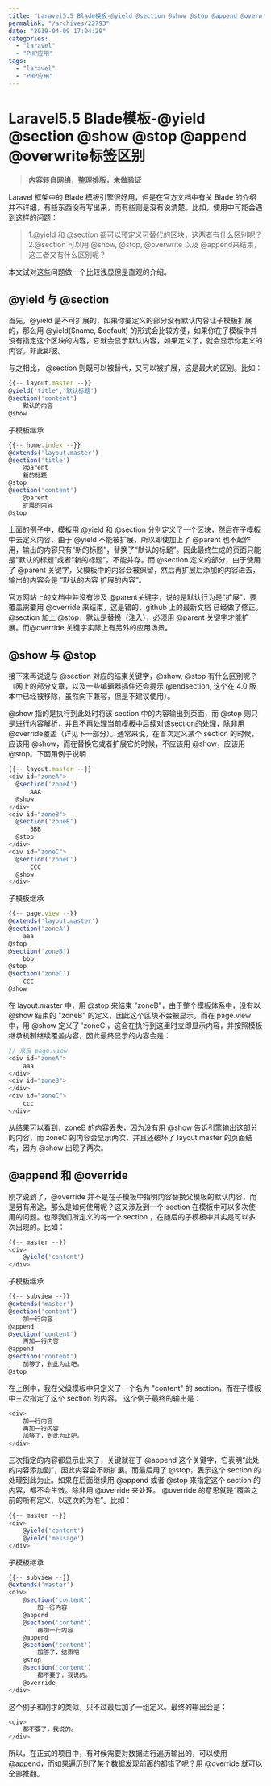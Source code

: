 ```yaml
---
title: "Laravel5.5 Blade模板-@yield @section @show @stop @append @overwrite标签区别"
permalink: "/archives/22793"
date: "2019-04-09 17:04:29"
categories: 
  - "laravel"
  - "PHP应用"
tags: 
  - "laravel"
  - "PHP应用"
---
```


# Laravel5.5 Blade模板-@yield @section @show @stop @append @overwrite标签区别

> **内容转自网络，整理排版，未做验证**

Laravel 框架中的 Blade 模板引擎很好用，但是在官方文档中有关 Blade 的介绍并不详细，有些东西没有写出来，而有些则是没有说清楚。比如，使用中可能会遇到这样的问题：

> 1.@yield 和 @section 都可以预定义可替代的区块，这两者有什么区别呢？  
> 2.@section 可以用 @show, @stop, @overwrite 以及 @append来结束，这三者又有什么区别呢？

本文试对这些问题做一个比较浅显但是直观的介绍。

## @yield 与 @section

首先，@yield 是不可扩展的，如果你要定义的部分没有默认内容让子模板扩展的，那么用 @yield($name, $default) 的形式会比较方便，如果你在子模板中并没有指定这个区块的内容，它就会显示默认内容，如果定义了，就会显示你定义的内容。非此即彼。

与之相比， @section 则既可以被替代，又可以被扩展，这是最大的区别。比如：

``` js 
{{-- layout.master --}}
@yield('title','默认标题')
@section('content')
    默认的内容
@show 
```

子模板继承

``` js 
{{-- home.index --}}
@extends('layout.master')
@section('title')
    @parent
    新的标题
@stop
@section('content')
    @parent
    扩展的内容
@stop 
```

上面的例子中，模板用 @yield 和 @section 分别定义了一个区块，然后在子模板中去定义内容，由于 @yield 不能被扩展，所以即使加上了 @parent 也不起作用，输出的内容只有“新的标题”，替换了“默认的标题”。因此最终生成的页面只能是“默认的标题”或者“新的标题”，不能并存。而 @section 定义的部分，由于使用了 @parent 关键字，父模板中的内容会被保留，然后再扩展后添加的内容进去，输出的内容会是 “默认的内容 扩展的内容”。

官方网站上的文档中并没有涉及 @parent关键字，说的是默认行为是“扩展”，要覆盖需要用 @override 来结束，这是错的，github 上的最新文档 已经做了修正。@section 加上 @stop，默认是替换（注入），必须用 @parent 关键字才能扩展。而@override 关键字实际上有另外的应用场景。

## @show 与 @stop

接下来再说说与 @section 对应的结束关键字，@show, @stop 有什么区别呢？（网上的部分文章，以及一些编辑器插件还会提示 @endsection, 这个在 4.0 版本中已经被移除，虽然向下兼容，但是不建议使用）。

@show 指的是执行到此处时将该 section 中的内容输出到页面，而 @stop 则只是进行内容解析，并且不再处理当前模板中后续对该section的处理，除非用 @override覆盖（详见下一部分）。通常来说，在首次定义某个 section 的时候，应该用 @show，而在替换它或者扩展它的时候，不应该用 @show，应该用 @stop。下面用例子说明：

``` js 
{{-- layout.master --}}
<div id="zoneA">
  @section('zoneA')
      AAA
  @show
</div>
<div id="zoneB">
  @section('zoneB')
      BBB
  @stop
</div>
<div id="zoneC">
  @section('zoneC')
      CCC
  @show
</div> 
```

子模板继承

``` js 
{{-- page.view --}}
@extends('layout.master')
@section('zoneA')
    aaa
@stop
@section('zoneB')
    bbb
@stop
@section('zoneC')
    ccc
@show 
```

在 layout.master 中，用 @stop 来结束 "zoneB"，由于整个模板体系中，没有以 @show 结束的 "zoneB" 的定义，因此这个区块不会被显示。而在 page.view 中，用 @show 定义了 'zoneC'，这会在执行到这里时立即显示内容，并按照模板继承机制继续覆盖内容，因此最终显示的内容会是：

``` js 
// 来自 page.view
<div id="zoneA">
    aaa
</div>
<div id="zoneB">
</div>
<div id="zoneC">
    ccc
</div> 
```

从结果可以看到，zoneB 的内容丢失，因为没有用 @show 告诉引擎输出这部分的内容，而 zoneC 的内容会显示两次，并且还破坏了 layout.master 的页面结构，因为 @show 出现了两次。

## @append 和 @override

刚才说到了，@override 并不是在子模板中指明内容替换父模板的默认内容，而是另有用途，那么是如何使用呢？这又涉及到一个 section 在模板中可以多次使用的问题。也即我们所定义的每一个 section ，在随后的子模板中其实是可以多次出现的。比如：

``` js 
{{-- master --}}
<div>
    @yield('content')
</div> 
```

子模板继承

``` js 
{{-- subview --}}
@extends('master')
@section('content')
    加一行内容
@append
@section('content')
    再加一行内容
@append
@section('content')
    加够了，到此为止吧。
@stop 
```

在上例中，我在父级模板中只定义了一个名为 "content" 的 section，而在子模板中三次指定了这个 section 的内容。 这个例子最终的输出是：

``` js 
<div>
    加一行内容
    再加一行内容
    加够了，到此为止吧。
</div> 
```

三次指定的内容都显示出来了，关键就在于 @append 这个关键字，它表明“此处的内容添加到”，因此内容会不断扩展。而最后用了 @stop，表示这个 section 的处理到此为止。如果在后面继续用 @append 或者 @stop 来指定这个 section 的内容，都不会生效。除非用 @override 来处理。 @override 的意思就是“覆盖之前的所有定义，以这次的为准”。比如：

``` js 
{{-- master --}}
<div>
    @yield('content')
    @yield('message')
</div> 
```

子模板继承

``` js 
{{-- subview --}}
@extends('master')
<div>
    @section('content')
        加一行内容
    @append
    @section('content')
        再加一行内容
    @append
    @section('content')
        加够了，结束吧
    @stop
    @section('content')
        都不要了，我说的。
    @override
</div> 
```

这个例子和刚才的类似，只不过最后加了一组定义。最终的输出会是：

``` js 
<div>
    都不要了，我说的。
</div> 
```

所以，在正式的项目中，有时候需要对数据进行遍历输出的，可以使用 @append，而如果遍历到了某个数据发现前面的都错了呢？用 @override 就可以全部推翻。
